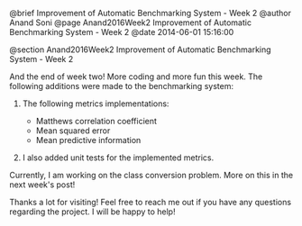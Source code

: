 @brief Improvement of Automatic Benchmarking System - Week 2
@author Anand Soni
@page Anand2016Week2 Improvement of Automatic Benchmarking System - Week 2
@date 2014-06-01 15:16:00

@section Anand2016Week2 Improvement of Automatic Benchmarking System - Week 2

And the end of week two! More coding and more fun this week. The following additions were made to the benchmarking system:

1. The following metrics implementations:

    * Matthews correlation coefficient
    * Mean squared error
    * Mean predictive information

2. I also added unit tests for the implemented metrics.

Currently, I am working on the class conversion problem. More on this in the next week's post!

Thanks a lot for visiting! Feel free to reach me out if you have any questions regarding the project. I will be happy to help!